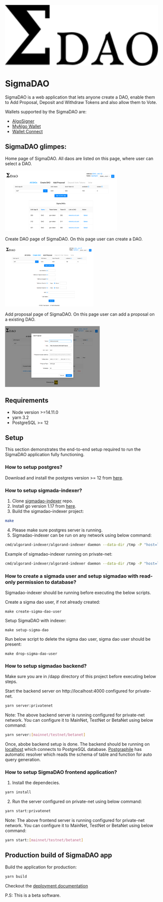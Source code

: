 <img src="./src/assets/logo.png" height="200" title="SigmaDAO" />

# SigmaDAO

SigmaDAO is a web application that lets anyone create a DAO, enable them to Add Proposal, Deposit and Withdraw Tokens and also allow them to Vote.

Wallets supported by the SigmaDAO are:

- [AlgoSigner](https://www.purestake.com/technology/algosigner/)
- [MyAlgo Wallet](https://wallet.myalgo.com/new-account)
- [Wallet Connect](https://walletconnect.com/)

## SigmaDAO glimpes:

Home page of SigmaDAO. All daos are listed on this page, where user can select a DAO.

<img src="./src/assets/Homepage.png" height="200" title="Home Page" />

Create DAO page of SigmaDAO. On this page user can create a DAO.

<img src="./src/assets/Create-Dao.png" height="200" title="Create Dao" />

Add proposal page of SigmaDAO. On this page user can add a proposal on a existing DAO.

<img src="./src/assets/Add-Proposal.png" height="200" title="Add Proposal" />

## Requirements

- Node version >=14.11.0
- yarn 3.2
- PostgreSQL >= 12

## Setup

This section demonstrates the end-to-end setup required to run the SigmaDAO application fully functioning.

### How to setup postgres?

Download and install the postgres version >= 12 from [here](https://www.postgresql.org/download/).

### How to setup sigmada-indexer?

1. Clone [sigmadao-indexer](https://github.com/scale-it/sigmadao-indexer) repo.
2. Install go version 1.17 from [here](https://go.dev/dl/).
3. Build the sigmadao-indexer project:

```bash
make
```
4. Please make sure postgres server is running.
5. Sigmadao-indexer can be run on any network using below command:

```bash
cmd/algorand-indexer/algorand-indexer daemon --data-dir /tmp -P "host=localhost port=5432 user=<postgres-user> password=<postgres-password> dbname=<postgres-database-name> sslmode=disable" --algod-net <link-to-network> --algod-token <network-token> --genesis <path-to-genesis-file>
```
Example of sigmadao-indexer running on private-net:

```bash
cmd/algorand-indexer/algorand-indexer daemon --data-dir /tmp -P "host=localhost port=5432 user=algorand password=indexer dbname=pgdb sslmode=disable" --algod-net 127.0.0.1:4001 --algod-token aaaaaaaaaaaaaaaaaaaaaaaaaaaaaaaaaaaaaaaaaaaaaaaaaaaaaaaaaaaaaaaa --genesis ../algo-builder/infrastructure/node_data/genesis.json
```

### How to create a sigmada user and setup sigmadao with read-only permission to database?

Sigmadao-indexer should be running before executing the below scripts.

Create a sigma dao user, if not already created:

    make create-sigma-dao-user

Setup SigmaDAO with indexer:

    make setup-sigma-dao

Run below script to delete the sigma dao user, sigma dao user should be present:

    make drop-sigma-dao-user

### How to setup sigmadao backend?

Make sure you are in /dapp directory of this project before executing below steps.

Start the backend server on http://localhost:4000 configured for private-net.

```bash
yarn server:privatenet
```

Note: The above backend server is running configured for private-net network. You can configure it to MainNet, TestNet or BetaNet using below command:

```bash
yarn server:[mainnet/testnet/betanet]
```

Once, abobe backend setup is done. The backend should be running on [localhost](http://localhost:4000) which connects to PostgreSQL database. [Postgraphile](https://www.graphile.org/postgraphile/) has automatic resolver which reads the schema of table and function for auto query generation.

### How to setup SigmaDAO frontend application?

1. Install the dependecies.

```bash
yarn install
```

2. Run the server configured on private-net using below command:

```bash
yarn start:privatenet
```

Note: The above frontend server is running configured for private-net network. You can configure it to MainNet, TestNet or BetaNet using below command:

```bash
yarn start:[mainnet/testnet/betanet]
```

## Production build of SigmaDAO app

Build the application for production:

```bash
yarn build
```

Checkout the [deployment documentation](https://vuejs.org/guide/best-practices/production-deployment.html)

P.S: This is a beta software.
